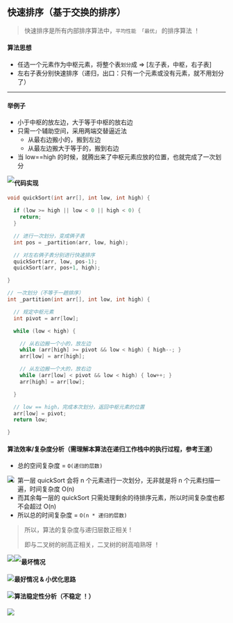## 快速排序（基于交换的排序）

> 快速排序是所有内部排序算法中，`平均性能 「最优」` 的排序算法 ！

#### 算法思想

- 任选一个元素作为中枢元素，将整个表`划分`成 => [左子表，中枢，右子表]
- 左右子表分别快速排序（递归，出口：只有一个元素或没有元素，就不用划分了）

---

#### 举例子

- 小于中枢的放左边，大于等于中枢的放右边
- 只需一个辅助空间，采用两端交替逼近法
  - 从最右边搬小的，搬到左边
  - 从最左边搬大于等于的，搬到右边
- 当 low==high 的时候，就腾出来了中枢元素应放的位置，也就完成了一次划分

<img src='https://gitee.com/pj-l/imgs-1/raw/master/screenShot/image-20211112172806005.png' style='float: left;'></img>

#### 代码实现

```c
void quickSort(int arr[], int low, int high) {

  if (low >= high || low < 0 || high < 0) {
    return;
  }

  // 进行一次划分，变成俩子表
  int pos = _partition(arr, low, high);

  // 对左右俩子表分别进行快速排序
  quickSort(arr, low, pos-1);
  quickSort(arr, pos+1, high);

}

// 一次划分（不等于一趟排序）
int _partition(int arr[], int low, int high) {

  // 规定中枢元素
  int pivot = arr[low];

  while (low < high) {

    // 从右边搬一个小的，放左边
    while (arr[high] >= pivot && low < high) { high--; }
    arr[low] = arr[high];

    // 从左边搬一个大的，放右边
    while (arr[low] < pivot && low < high) { low++; }
    arr[high] = arr[low];

  }

  // low == high，完成本次划分，返回中枢元素的位置
  arr[low] = pivot;
  return low;

}
```

#### 算法效率/复杂度分析（需理解本算法在递归工作栈中的执行过程，参考王道）

- 总的空间复杂度 = `O(递归的层数)`

<img src='https://gitee.com/pj-l/imgs-1/raw/master/screenShot/image-20211112165655438.png' style='float: left;'></img>

- 第一层 quickSort 会将 n 个元素进行一次划分，无非就是将 n 个元素扫描一遍，时间复杂度 O(n)
- 而其余每一层的 quickSort 只需处理剩余的待排序元素，所以时间复杂度也都不会超过 O(n)
- 所以总的时间复杂度 = `O(n * 递归的层数)`

> 所以，算法的复杂度与递归层数正相关 !
>
> 即与二叉树的树高正相关，二叉树的树高咱熟呀 ！

<img src='https://gitee.com/pj-l/imgs-1/raw/master/screenShot/image-20211112182220228.png' style='float: left;'></img>

<img src='https://gitee.com/pj-l/imgs-1/raw/master/screenShot/image-20211112182353219.png' style='float: left;'></img>

#### 最坏情况

<img src='https://gitee.com/pj-l/imgs-1/raw/master/screenShot/image-20211112170820217.png' style='float: left;'></img>

#### 最好情况 & 小优化思路

<img src='https://gitee.com/pj-l/imgs-1/raw/master/screenShot/image-20211112171029780.png' style='float: left;'></img>

#### 算法稳定性分析（不稳定 ！）

<img src='https://gitee.com/pj-l/imgs-1/raw/master/screenShot/image-20211112173052166.png' style='float: left;'></img>
